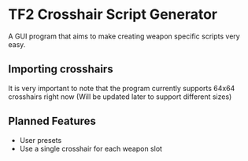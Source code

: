 # TF2 Crosshair Script Generator
A GUI program that aims to make creating weapon specific scripts very easy.

## Importing crosshairs
It is very important to note that the program currently supports 64x64 crosshairs right now
(Will be updated later to support different sizes)

## Planned Features
* User presets
* Use a single crosshair for each weapon slot

